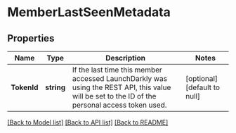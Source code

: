 # MemberLastSeenMetadata

## Properties
Name | Type | Description | Notes
------------ | ------------- | ------------- | -------------
**TokenId** | **string** | If the last time this member accessed LaunchDarkly was using the REST API, this value will be set to the ID of the personal access token used. | [optional] [default to null]

[[Back to Model list]](../README.md#documentation-for-models) [[Back to API list]](../README.md#documentation-for-api-endpoints) [[Back to README]](../README.md)


